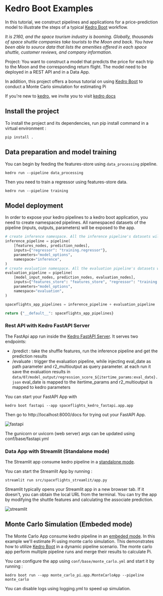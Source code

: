# Kedro Boot Examples

In this tutorial, we construct pipelines and applications for a price-prediction model to illustrate the steps of a typical [Kedro Boot](https://github.com/takikadiri/kedro-boot) workflow.

_It is 2160, and the space tourism industry is booming. Globally, thousands of space shuttle companies take tourists to the Moon and back. You have been able to source data that lists the amenities offered in each space shuttle, customer reviews, and company information._

Project: You want to construct a model that predicts the price for each trip to the Moon and the corresponding return flight. The model need to be deployed in a REST API and in a Data App.

In addition, this project offers a bonus tutorial on using [Kedro Boot](https://github.com/takikadiri/kedro-boot) to conduct a Monte Carlo simulation for estimating Pi

If you're new to [kedro](https://github.com/kedro-org/kedro), we invite you to visit [kedro docs](https://docs.kedro.org/en/stable/)

## Install the project

To install the project and its dependencies, run pip install command in a virtual environment :

```
pip install .
````

## Data preparation and model training

You can begin by feeding the features-store using ``data_processing`` pipeline. 

```
kedro run --pipeline data_processing
```

Then you need to train a regressor using features-store data.

```
kedro run --pipeline training
```

## Model deployment

In order to expose your kedro pipelines to a kedro boot application, you need to create namespaced pipelines. All namespaced datasets of the pipeline (inputs, outputs, parameters) will be exposed to the app. 

```python
# create inference namespace. All the inference pipeline's datasets will be exposed to the app, except "regressor" and "model_options.
inference_pipeline = pipeline(
    [features_nodes, prediction_nodes],
    inputs={"regressor": "training.regressor"},
    parameters="model_options",
    namespace="inference",
)
# create evaluation namespace. All the evaluation pipeline's datasets will be exposed to the app, except "feature_store", "regressor" and "model_options.
evaluation_pipeline = pipeline(
    [model_input_nodes, prediction_nodes, evaluation_nodes],
    inputs={"features_store": "features_store", "regressor": "training.regressor"},
    parameters="model_options",
    namespace="evaluation",
)

spaceflights_app_pipelines = inference_pipeline + evaluation_pipeline

return {"__default__": spaceflights_app_pipelines}
```

### Rest API with Kedro FastAPI Server

The FastApi app run inside the [Kedro FastAPI Server](../README.md#consuming-kedro-pipeline-through-rest-api). It serves two endpoints:

- /predict : take the shuffle features, run the inference pipeline and get the prediction results
- /evaluate : trigger the evaluation pipeline, while injecting eval_date as path parameter and r2_multioutput as query parameter. at each run it save the evaluation results in ``data/07/model_output/regression_score_${itertime_params:eval_date}.json`` eval_date is mapped to the itertime_params and r2_multioutput is mapped to kedro parameters

You can start your FastAPI App with

```
kedro boot fastapi --app spaceflights_kedro_fastapi.app.app
```

Then go to http://localhost:8000/docs for trying out your FastAPI App.

![fastapi](.github/fastapi.png)

The gunicorn or uvicorn (web server) args can be updated using conf/base/fastapi.yml
<!-- 
### Rest API with FastAPI

The FastApi app is integrated into kedro project in an [embedded mode](https://github.com/takikadiri/kedro-boot#embedded-mode--model-serving-with-fastapi). It serve two endpoints :

- /predict : take the shuffle features, run the inference pipeline and get the prediction results
- /evaluate : trigger the evaluation pipeline, at each run it save the evaluation results in ``data/07/model_output/regression_score_[[ eval_date ]].json`` eval_date is rendered at iteration time.

You can start the FatApi App by running : 

```
kedro boot --app spaceflights_fastapi.app.FastApiApp
```

Then go to http://localhost:8000/docs for trying out your FastAPi App.

![fastapi](.github/fastapi.png)

The uvicorn or gunicorn (web server) args can be updated using conf/base/fastapi.yml -->

### Data App with Streamlit (Standalone mode)

The Streamlit app consume kedro pipeline in a [standalone mode](../README.md#standalone-mode-the-application-hold-the-entry-point).

You can start the Streamlit App by running : 

```
streamlit run src/spaceflights_streamlit/app.py
```

Streamlit typically opens your Streamlit app in a new browser tab. If it doesn't, you can obtain the local URL from the terminal. 
You can try the app by modifying the shuttle features and calculating the associate prediction.

![streamlit](.github/streamlit.png)

## Monte Carlo Simulation (Embeded mode)

The Monte Carlo App consume kedro pipeline in an [embeded mode](../README.md#embedded-mode--the-application-is-embeded-inside-kedro-project).
In this example we'll estimate Pi using monte carlo simulation. This demonstrates how to utilize [Kedro Boot](https://github.com/takikadiri/kedro-boot) in a dynamic pipeline scenario. The monte carlo app perform multiple pipeline runs and merge their results to calculate Pi.

You can configure the app using ``conf/base/monte_carlo.yml`` and start it by running : 

```
kedro boot run --app monte_carlo_pi.app.MonteCarloApp --pipeline monte_carlo
```

You can disable logs using logging.yml to speed up simulation.





